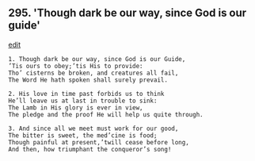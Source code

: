 
## 295.  'Though dark be our way, since God is our guide'
[edit](https://docs.google.com/document/d/1k_vcOd1OZYv8cfW9JGY5GYkxENz6ZwPY/edit?mode=html)



    1. Though dark be our way, since God is our Guide,
    ’Tis ours to obey;’tis His to provide:
    Tho’ cisterns be broken, and creatures all fail, 
    The Word He hath spoken shall surely prevail.

    2. His love in time past forbids us to think 
    He’ll leave us at last in trouble to sink:
    The Lamb in His glory is ever in view,
    The pledge and the proof He will help us quite through.

    3. And since all we meet must work for our good,
    The bitter is sweet, the med’cine is food;
    Though painful at present,’twill cease before long,
    And then, how triumphant the conqueror’s song!
